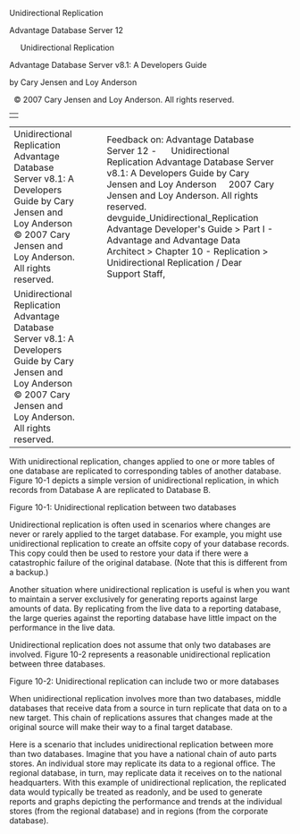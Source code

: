 Unidirectional Replication




Advantage Database Server 12  

     Unidirectional Replication

Advantage Database Server v8.1: A Developers Guide

by Cary Jensen and Loy Anderson

  © 2007 Cary Jensen and Loy Anderson. All rights reserved.

|  |
| --- |
|  |

|  |  |  |  |  |
| --- | --- | --- | --- | --- |
| Unidirectional Replication  Advantage Database Server v8.1: A Developers Guide  by Cary Jensen and Loy Anderson    © 2007 Cary Jensen and Loy Anderson. All rights reserved. |  |  | Feedback on: Advantage Database Server 12 -      Unidirectional Replication Advantage Database Server v8.1: A Developers Guide by Cary Jensen and Loy Anderson     2007 Cary Jensen and Loy Anderson. All rights reserved. devguide\_Unidirectional\_Replication Advantage Developer's Guide > Part I - Advantage and Advantage Data Architect > Chapter 10 - Replication > Unidirectional Replication / Dear Support Staff, |  |
| Unidirectional Replication  Advantage Database Server v8.1: A Developers Guide  by Cary Jensen and Loy Anderson    © 2007 Cary Jensen and Loy Anderson. All rights reserved. |  |  |  |  |

With unidirectional replication, changes applied to one or more tables of one database are replicated to corresponding tables of another database. Figure 10-1 depicts a simple version of unidirectional replication, in which records from Database A are replicated to Database B.

Figure 10-1: Unidirectional replication between two databases

Unidirectional replication is often used in scenarios where changes are never or rarely applied to the target database. For example, you might use unidirectional replication to create an offsite copy of your database records. This copy could then be used to restore your data if there were a catastrophic failure of the original database. (Note that this is different from a backup.)

Another situation where unidirectional replication is useful is when you want to maintain a server exclusively for generating reports against large amounts of data. By replicating from the live data to a reporting database, the large queries against the reporting database have little impact on the performance in the live data.

Unidirectional replication does not assume that only two databases are involved. Figure 10-2 represents a reasonable unidirectional replication between three databases.

Figure 10-2: Unidirectional replication can include two or more databases

When unidirectional replication involves more than two databases, middle databases that receive data from a source in turn replicate that data on to a new target. This chain of replications assures that changes made at the original source will make their way to a final target database.

Here is a scenario that includes unidirectional replication between more than two databases. Imagine that you have a national chain of auto parts stores. An individual store may replicate its data to a regional office. The regional database, in turn, may replicate data it receives on to the national headquarters. With this example of unidirectional replication, the replicated data would typically be treated as readonly, and be used to generate reports and graphs depicting the performance and trends at the individual stores (from the regional database) and in regions (from the corporate database).